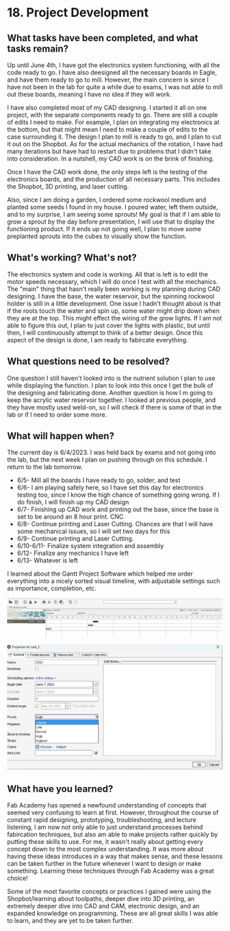 # 18. Project Development

## What tasks have been completed, and what tasks remain? 

Up until June 4th, I have got the electronics system functioning, with all the code ready to go. I have also deesigned all the necessary boards in Eagle, and have them ready to go to mill. However, the main concern is since I have not been in the lab for quite a while due to exams, I was not able to mill out these boards, meaning I have no idea if they will work.

I have also completed most of my CAD designing. I started it all on one project, with the separate components ready to go. There are still a couple of edits I need to make. For example, I plan on integrating my electronics at the bottom, but that might mean I need to make a couple of edits to the case surrounding it. The design I plan to mill is ready to go, and I plan to cut it out on the Shopbot. As for the actual mechanics of the rotation, I have had many iterations but have had to restart due to problems that I didn't take into consideration. In a nutshell, my CAD work is on the brink of finishing. 

Once I have the CAD work done, the only steps left is the testing of the electronics boards, and the production of all necessary parts. This includes the Shopbot, 3D printing, and laser cutting. 

Also, since I am doing a garden, I ordered some rockwool medium and planted some seeds I found in my house. I poured water, left them outside, and to my surprise, I am seeing some sprouts! My goal is that if I am able to grow a sprout by the day before presentation, I will use that to display the functioning product. If it ends up not going well, I plan to move some preplanted sprouts into the cubes to visually show the function. 

## What's working? What's not?

The electronics system and code is working. All that is left is to edit the motor speeds necessary, which I will do once I test with all the mechanics. The "main" thing that hasn't really been working is my planning during CAD designing. I have the base, the water reservoir, but the spinning rockwool holder is still in a little development. One issue I hadn't thought about is that if the roots touch the water and spin up, some water might drip down when they are at the top. This might effect the wiring of the grow lights. If I am not able to figure this out, I plan to just cover the lights with plastic, but until then, I will continuouslly attempt to think of a better design. Once this aspect of the design is done, I am ready to fabircate everything. 

## What questions need to be resolved?

One question I still haven't looked into is the nutrient solution I plan to use while displaying the function. I plan to look into this once I get the bulk of the designing and fabricating done. Another question is how I m going to keep the acrylic water reservoir together. I looked at previous people, and they have mostly used weld-on, so I will check if there is some of that in the lab or if I need to order some more. 

## What will happen when?

The current day is 6/4/2023. I was held back by exams and not going into the lab, but the next week I plan on pushing through on this schedule. I return to the lab tomorrow. 

- 6/5- Mill all the boards I have ready to go, solder, and test
- 6/6- I am playing safely here, so I have set this day for electronics testing too, since I know the high chance of something going wrong. If I do finish, I will finish up my CAD design
- 6/7- Finishing up CAD work and printing out the base, since the base is set to be around an 8 hour print. CNC
- 6/8- Continue printing and Laser Cutting. Chances are that I will have some mechanical issues, so I will set two days for this
- 6/9- Continue printing and Laser Cutting. 
- 6/10-6/11- Finalize system integration and assembly
- 6/12- Finalize any mechanics I have left
- 6/13- Whatever is left

I learned about the Gantt Project Software which helped me order everything into a nicely sorted visual timeline, with adjustable settings such as importance, completion, etc. 

![Alt text](../images/Gantt.jpg)

![Alt text](../images/task_properites.jpg)

## What have you learned?

Fab Academy has opened a newfound understanding of concepts that seemed very confusing to learn at first. However, throughout the course of constant rapid designing, prototyping, troubleshooting, and lecture listening, I am now not only able to just understand processes behind fabircation techniques, but also am able to make projects rather quickly by putting these skills to use. For me, it wasn't really about getting every concept down to the most complex understanding. It was more about having these ideas introduces in a way that makes sense, and these lessons can be taken further in the future whenever I want to design or make something. Learning these techniques through Fab Academy was a great choice!

Some of the most favorite concepts or practices I gained were using the Shopbot/learning about toolpaths, deeper dive into 3D printing, an extremely deeper dive into CAD and CAM, electronic design, and an expanded knowledge on programming. These are all great skills I was able to learn, and they are yet to be taken further. 